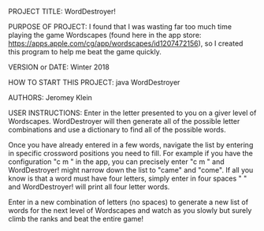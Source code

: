 PROJECT TITLE: WordDestroyer!

PURPOSE OF PROJECT: I found that I was wasting far too much time playing the
  game Wordscapes (found here in the app store: 
  https://apps.apple.com/cg/app/wordscapes/id1207472156), so I created this 
  program to help me beat the game quickly.
 
VERSION or DATE: Winter 2018

HOW TO START THIS PROJECT: java WordDestroyer

AUTHORS: Jeromey Klein

USER INSTRUCTIONS: Enter in the letter presented to you on a giver level of
  Wordscapes. WordDestroyer will then generate all of the possible letter
  combinations and use a dictionary to find all of the possible words. 
  
  Once you have already entered in a few words, navigate the list by entering in
  specific crossword positions you need to fill. For example if you have the 
  configuration "c m " in the app, you can precisely enter "c m " and
  WordDestroyer! might narrow down the list to "came" and "come". If all you know
  is that a word must have four letters, simply enter in four spaces "    " and
  WordDestroyer! will print all four letter words.
  
  Enter in a new combination of letters (no spaces) to generate a new list of
  words for the next level of Wordscapes and watch as you slowly but surely climb
  the ranks and beat the entire game!

